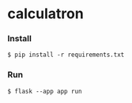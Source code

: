 # calculatron


### Install
```
$ pip install -r requirements.txt
```

### Run
```
$ flask --app app run
```